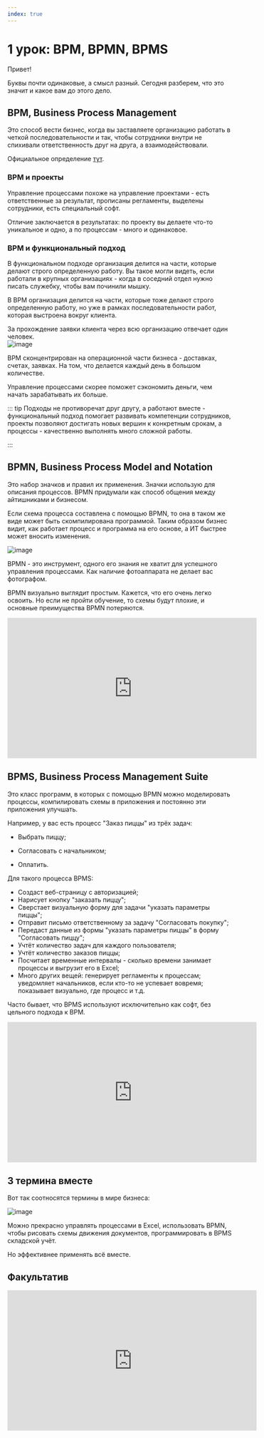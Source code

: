 ```yaml
---
index: true
---
```


# 1 урок: BPM, BPMN, BPMS

Привет!

Буквы почти одинаковые, а смысл разный. Сегодня разберем, что это значит и какое вам до этого дело.

## BPM, Business Process Management

Это способ вести бизнес, когда вы заставляете организацию работать в четкой последовательности и так, чтобы сотрудники внутри не спихивали ответственность друг на друга, а взаимодействовали.

Официальное определение [тут](https://abpmp.org.ru/resource/bpm-glossary/#bpm).

### BPM и проекты

Управление процессами похоже на управление проектами - есть ответственные за результат, прописаны регламенты, выделены сотрудники, есть специальный софт.

Отличие заключается в результатах: по проекту вы делаете что-то уникальное и одно, а по процессам - много и одинаковое.

### BPM и функциональный подход

В функциональном подходе организация делится на части, которые делают строго определенную работу. Вы такое могли видеть, если работали в крупных организациях - когда в соседний отдел нужно писать служебку, чтобы вам починили мышку.

В BPM организация делится на части, которые тоже делают строго определенную работу, но уже в рамках последовательности работ, которая выстроена вокруг клиента.

За прохождение заявки клиента через всю организацию отвечает один человек.  
![image](1_lesson_1.png)

BPM сконцентрирован на операционной части бизнеса - доставках, счетах, заявках. На том, что делается каждый день в большом количестве.

Управление процессами скорее поможет сэкономить деньги, чем начать зарабатывать их больше.

::: tip
Подходы не противоречат друг другу, а работают вместе - функциональный подход помогает развивать компетенции сотрудников, проекты позволяют достигать новых вершин к конкретным срокам, а процессы - качественно выполнять много сложной работы.

:::

## BPMN, Business Process Model and Notation

Это набор значков и правил их применения. Значки использую для описания процессов. BPMN придумали как способ общения между айтишниками и бизнесом.

Если схема процесса составлена с помощью BPMN, то она в таком же виде может быть скомпилирована программой. Таким образом бизнес видит, как работает процесс и программа на его основе, а ИТ быстрее может вносить изменения.

![image](1_lesson_2.png)

BPMN - это инструмент, одного его знания не хватит для успешного управления процессами. Как наличие фотоаппарата не делает вас фотографом.

BPMN визуально выглядит простым. Кажется, что его очень легко освоить. Но если не пройти обучение, то схемы будут плохие, и основные преимущества BPMN потеряются.

<iframe width="560" height="315" src="https://www.youtube.com/embed/AlE3G3IMcqA?si=trNXByxk1jy2Xm8U" title="YouTube video player" frameborder="0" allow="accelerometer; autoplay; clipboard-write; encrypted-media; gyroscope; picture-in-picture; web-share" referrerpolicy="strict-origin-when-cross-origin" allowfullscreen></iframe>

## BPMS, Business Process Management Suite

Это класс программ, в которых с помощью BPMN можно моделировать процессы, компилировать схемы в приложения и постоянно эти приложения улучшать.

Например, у вас есть процесс "Заказ пиццы" из трёх задач:

- Выбрать пиццу;

- Согласовать с начальником;

- Оплатить.

Для такого процесса BPMS:

- Создаст веб-страницу с авторизацией;
- Нарисует кнопку "заказать пиццу";
- Сверстает визуальную форму для задачи "указать параметры пиццы";
- Отправит письмо ответственному за задачу "Согласовать покупку";
- Передаст данные из формы "указать параметры пиццы" в форму "Согласовать пиццу";
- Учтёт количество задач для каждого пользователя;
- Учтёт количество заказов пиццы;
- Посчитает временные интервалы - сколько времени занимает процессы и выгрузит его в Excel;
- Много других вещей: генерирует регламенты к процессам; уведомляет начальников, если кто-то не успевает вовремя; показывает визуально, где процесс и т.д.

Часто бывает, что BPMS используют исключительно как софт, без цельного подхода к BPM.

<iframe width="560" height="315" src="https://www.youtube.com/embed/TkB7OA5VGXg?si=G0ZkDZj9v8BPImcx" title="YouTube video player" frameborder="0" allow="accelerometer; autoplay; clipboard-write; encrypted-media; gyroscope; picture-in-picture; web-share" referrerpolicy="strict-origin-when-cross-origin" allowfullscreen></iframe>

## 3 термина вместе

Вот так соотносятся термины в мире бизнеса:

![image](1_lesson_3.png)

Можно прекрасно управлять процессами в Excel, использовать BPMN, чтобы рисовать схемы движения документов, программировать в BPMS складской учёт.

Но эффективнее применять всё вместе.


## Факультатив

<iframe width="560" height="315" src="https://www.youtube.com/embed/qp6vv_M8hBY?si=5zFyoNjI4Rt3AkdY" title="YouTube video player" frameborder="0" allow="accelerometer; autoplay; clipboard-write; encrypted-media; gyroscope; picture-in-picture; web-share" referrerpolicy="strict-origin-when-cross-origin" allowfullscreen></iframe>

